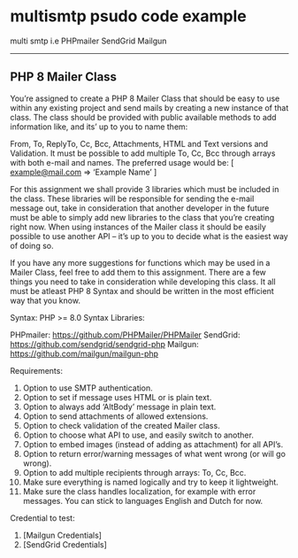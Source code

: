 # multismtp psudo code example
multi smtp i.e PHPmailer SendGrid Mailgun





-----------------------------
PHP 8 Mailer Class
-----------------------------

You’re assigned to create a PHP 8 Mailer Class that should be easy to use within any existing project and send mails by creating a new instance of that class. The class should be provided with public available methods to add information like, and its’ up to you to name them:

From, To, ReplyTo, Cc, Bcc, Attachments, HTML and Text versions and Validation.
It must be possible to add multiple To, Cc, Bcc through arrays with both e-mail and names.
The preferred usage would be: [ example@mail.com => ‘Example Name’ ]

For this assignment we shall provide 3 libraries which must be included in the class.
These libraries will be responsible for sending the e-mail message out, take in consideration that another developer in the future must be able to simply add new libraries to the class that you’re creating right now. When using instances of the Mailer class it should be easily possible to use another API – it’s up to you to decide what is the easiest way of doing so.

If you have any more suggestions for functions which may be used in a Mailer Class, feel free to add them to this assignment. There are a few things you need to take in consideration while developing this class. It all must be atleast PHP 8 Syntax and should be written in the most efficient way that you know. 

Syntax: 			PHP >= 8.0 Syntax
Libraries:

PHPmailer:			https://github.com/PHPMailer/PHPMailer
SendGrid:			https://github.com/sendgrid/sendgrid-php
Mailgun:			https://github.com/mailgun/mailgun-php

Requirements:

1.	Option to use SMTP authentication.
2.	Option to set if message uses HTML or is plain text.
3.	Option to always add ‘AltBody’ message in plain text.
4.	Option to send attachments of allowed extensions.
5.	Option to check validation of the created Mailer class.
6.	Option to choose what API to use, and easily switch to another.
7.	Option to embed images (instead of adding as attachment) for all API’s.
8.	Option to return error/warning messages of what went wrong (or will go wrong).
9.	Option to add multiple recipients through arrays: To, Cc, Bcc.
10.	Make sure everything is named logically and try to keep it lightweight.
11.	Make sure the class handles localization, for example with error messages.
You can stick to languages English and Dutch for now.

Credential to test:

1.	[Mailgun Credentials]
2.	[SendGrid Credentials]

